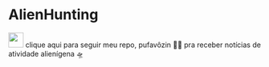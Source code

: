 # AlienHunting

[<img src="https://mrcheney.com.br/wp-content/uploads/2016/03/ChocolateChips.png" width="30px"/>](https://github.com/Birlinha/AlienHunting/subscription) clique aqui para seguir meu repo, pufavôzin 🥺🥰 pra receber notícias de atividade alienígena 🛸
